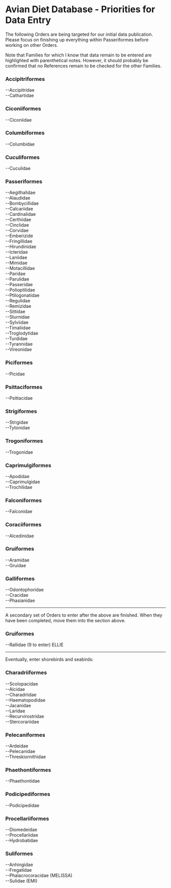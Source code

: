 Avian Diet Database - Priorities for Data Entry
===============================================

The following Orders are being targeted for our initial data publication. Please focus on 
finishing up everything within Passeriformes before working on other Orders.

Note that Families for which I know that data remain to be entered are highlighted with parenthetical notes. However, it should probably be confirmed that no References remain to be checked for the other Families.

### Accipitriformes  
--Accipitridae   
--Cathartidae    

### Ciconiiformes  
--Ciconiidae  

### Columbiformes  
--Columbidae

### Cuculiformes  
--Cuculidae   

### Passeriformes  
--Aegithalidae  
--Alaudidae  
--Bombycillidae  
--Calcariidae  
--Cardinalidae   
--Certhiidae  
--Cinclidae    
--Corvidae           
--Emberizide             
--Fringillidae          
--Hirundinidae            
--Icteridae           
--Laniidae              
--Mimidae         
--Motacillidae        
--Paridae  
--Parulidae  
--Passeridae            
--Polioptilidae  
--Ptilogonatidae  
--Regulidae  
--Remizidae    
--Sittidae  
--Sturnidae  
--Sylviidae  
--Timaliidae  
--Troglodytidae  
--Turdidae   
--Tyrannidae  
--Vireonidae   

### Piciformes  
--Picidae  

### Psittaciformes
--Psittacidae

### Strigiformes
--Strigidae   
--Tytonidae

### Trogoniformes  
--Trogonidae  

### Caprimulgiformes
--Apodidae  
--Caprimulgidae   
--Trochilidae  

### Falconiformes  
--Falconidae 

### Coraciiformes
--Alcedinidae

### Gruiformes  
--Aramidae  
--Gruidae     

### Galliformes  
--Odontophoridae  
--Cracidae   
--Phasianidae  

----------

A secondary set of Orders to enter after the above are finished. When they have been completed, move them into the section above.  
 
### Gruiformes  
--Rallidae (9 to enter)  ELLIE


---------

Eventually, enter shorebirds and seabirds:  

### Charadriiformes
--Scolopacidae  
--Alcidae  
--Charadriidae  
--Haematopodidae  
--Jacanidae  
--Laridae  
--Recurvirostridae  
--Stercorariidae  

### Pelecaniformes
--Ardeidae  
--Pelecanidae  
--Threskiornithidae  

### Phaethontiformes
--Phaethontidae  

### Podicipediformes
--Podicipedidae  

### Procellariiformes
--Diomedeidae  
--Procellariidae  
--Hydrobatidae  

### Suliformes
--Anhingidae  
--Fregatidae  
--Phalacrocoracidae  (MELISSA)  
--Sulidae (EMI)  
